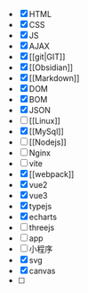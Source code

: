 - [x] HTML
- [x] CSS
- [x] JS
- [x] AJAX
- [x] [[git|GIT]] 
- [x] [[Obsidian]]
- [x] [[Markdown]]
- [x] DOM
- [x] BOM
- [x] JSON
- [ ] [[Linux]]
- [x] [[MySql]]
- [ ] [[Nodejs]]
- [ ] Nginx
- [ ] vite
- [x] [[webpack]]
- [x] vue2
- [x] vue3
- [x] typejs
- [x] echarts
- [ ] threejs
- [ ] app
- [ ] 小程序
- [x] svg
- [x] canvas
- [ ] 
